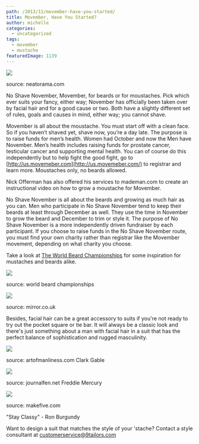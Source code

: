```yaml
---
path: /2013/11/movember-have-you-started/
title: Movember, Have You Started?
author: michelle
categories: 
  - uncategorized
tags: 
  - movember
  - mustache
featuredImage: 1139
---
```

[![](http://static.neatorama.com/imagesb/2012-11/14/Movember.jpg)](http://static.neatorama.com/imagesb/2012-11/14/Movember.jpg)

source: neatorama.com

No Shave November, Movember, for beards or for moustaches. Pick which ever suits your fancy, either way; November has officially been taken over by facial hair and for a good cause or two. Both have a slightly different set of rules, goals and causes in mind, either way; you cannot shave.

Movember is all about the moustache. You must start off with a clean face. So if you haven’t shaved yet, shave now, you’re a day late. The purpose is to raise funds for men’s health. Women had October and now the Men have November. Men’s health includes raising funds for prostate cancer, testicular cancer and supporting mental health. You can of course do this independently but to help fight the good fight, go to [http://us.movemeber.com](http://us.movemeber.com/) to registrar and learn more. Moustaches only, no beards allowed.

Nick Offerman has also offered his services to mademan.com to create an instructional video on how to grow a moustache for Movember.

No Shave November is all about the beards and growing as much hair as you can. Men who participate in No Shave November tend to keep their beards at least through December as well. They use the time in November to grow the beard and December to trim or style it. The purpose of No Shave November is a more independently driven fundraiser by each participant. If you choose to raise funds in the No Shave November route, you must find your own charity rather than registrar like the Movember movement, depending on what charity you choose.

Take a look at [The World Beard Championships](http://www.worldbeardchampionships.com/) for some inspiration for mustaches and beards alike.

[![](http://www.worldbeardchampionships.com/wp-content/uploads/2013/01/Willi-Chevalier-by-Sacks.jpg)](http://www.worldbeardchampionships.com/wp-content/uploads/2013/01/Willi-Chevalier-by-Sacks.jpg)

source: world beard championships

[![](http://i1.mirror.co.uk/incoming/article1432168.ece/ALTERNATES/s615/Beard%20and%20Moustache%20Championships%20in%20Las%20Vegas-1432168)](http://i1.mirror.co.uk/incoming/article1432168.ece/ALTERNATES/s615/Beard%20and%20Moustache%20Championships%20in%20Las%20Vegas-1432168)

source: mirror.co.uk

Besides, facial hair can be a great accessory to suits if you're not ready to try out the pocket square or tie bar. It will always be a classic look and there's just something about a man with facial hair in a suit that has the perfect balance of sophistication and rugged masculinity.

[![](http://content.artofmanliness.com/uploads/2009/09/clarkgable2.jpg)](http://content.artofmanliness.com/uploads/2009/09/clarkgable2.jpg)

source: artofmanliness.com Clark Gable

[![](http://i302.photobucket.com/albums/nn114/hot_daily/201007-suits/preview4_FreddieMercury.jpg)](http://i302.photobucket.com/albums/nn114/hot_daily/201007-suits/preview4_FreddieMercury.jpg)

source: journalfen.net Freddie Mercury

[![](http://images1.makefive.com/images/entertainment/movies/best-quotes-from-anchorman-the-legend-of-ron-burgundy/i_m-ron-burgundy-you-stay-classy-san-diego-ron-burgundy-7.jpg)](http://images1.makefive.com/images/entertainment/movies/best-quotes-from-anchorman-the-legend-of-ron-burgundy/i_m-ron-burgundy-you-stay-classy-san-diego-ron-burgundy-7.jpg)

source: makefive.com

"Stay Classy" - Ron Burgundy

Want to design a suit that matches the style of your 'stache? Contact a style consultant at customerservice@9tailors.com